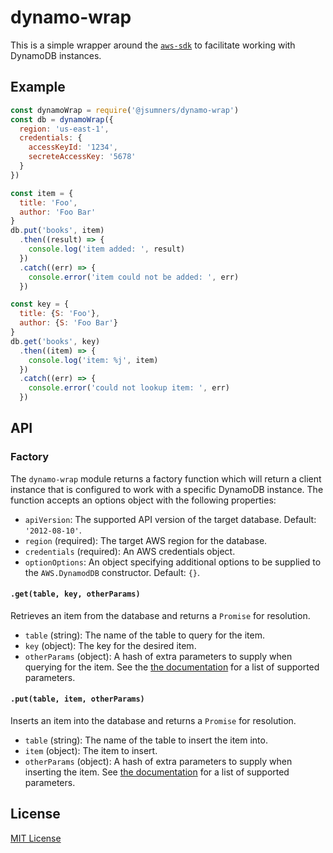 # dynamo-wrap

This is a simple wrapper around the [`aws-sdk`][awssdk] to facilitate
working with DynamoDB instances.

[awssdk]: https://npm.im/aws-sdk

<a id="example"></a>
## Example

```js
const dynamoWrap = require('@jsumners/dynamo-wrap')
const db = dynamoWrap({
  region: 'us-east-1',
  credentials: {
    accessKeyId: '1234',
    secreteAccessKey: '5678'
  }
})

const item = {
  title: 'Foo',
  author: 'Foo Bar'
}
db.put('books', item)
  .then((result) => {
    console.log('item added: ', result)
  })
  .catch((err) => {
    console.error('item could not be added: ', err)
  })

const key = {
  title: {S: 'Foo'},
  author: {S: 'Foo Bar'}
}
db.get('books', key)
  .then((item) => {
    console.log('item: %j', item)
  })
  .catch((err) => {
    console.error('could not lookup item: ', err)
  })
```

<a id="api"></a>
## API

<a id="factory"></a>
### Factory
The `dynamo-wrap` module returns a factory function which will return a client
instance that is configured to work with a specific DynamoDB instance. The
function accepts an options object with the following properties:

+ `apiVersion`: The supported API version of the target database. Default:
`'2012-08-10'`.
+ `region` (required): The target AWS region for the database.
+ `credentials` (required): An AWS credentials object.
+ `optionOptions`: An object specifying additional options to be supplied to
the `AWS.DynamodDB` constructor. Default: `{}`.

<a id="get"></a>
#### `.get(table, key, otherParams)`
Retrieves an item from the database and returns a `Promise` for resolution.

+ `table` (string): The name of the table to query for the item.
+ `key` (object): The key for the desired item.
+ `otherParams` (object): A hash of extra parameters to supply when querying
for the item. See the [the documentation](https://docs.aws.amazon.com/amazondynamodb/latest/APIReference/API_GetItem.html)
for a list of supported parameters.

<a id="put"></a>
#### `.put(table, item, otherParams)`
Inserts an item into the database and returns a `Promise` for resolution.

+ `table` (string): The name of the table to insert the item into.
+ `item` (object): The item to insert.
+ `otherParams` (object): A hash of extra parameters to supply when inserting
the item. See [the documentation](https://docs.aws.amazon.com/amazondynamodb/latest/APIReference/API_PutItem.html)
for a list of supported parameters.

<a id="license"></a>
## License
[MIT License](http://jsumners.mit-license.org/)
